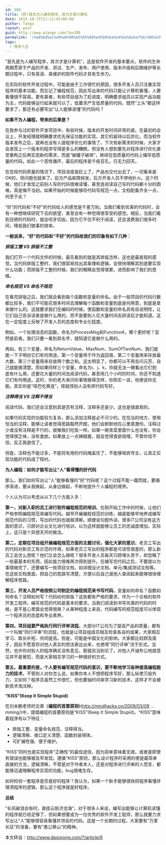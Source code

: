 ```yaml
---
id: 288
title: (转)首先为人编写程序，其次才是计算机
date: 2015-10-15T21:11:42+00:00
author: Tango
layout: post
guid: http://www.wtango.com/?p=288
permalink: '/%e8%bd%ac%e9%a6%96%e5%85%88%e4%b8%ba%e4%ba%ba%e7%bc%96%e5%86%99%e7%a8%8b%e5%ba%8f%ef%bc%8c%e5%85%b6%e6%ac%a1%e6%89%8d%e6%98%af%e8%ae%a1%e7%ae%97%e6%9c%ba/'
tags:
  - 程序人生
---
```


“首先是为人编写程序，其次才是计算机”，这是软件开发的基本要点，软件的生命周期贯穿于产品的开发、测试、生产、发布、用户使用、版本升级和后期维护等长期过程中，只有易读、易维护的软件代码才具有生命力。
  
在实际的软件开发过程中，可能是由于工作很忙的原因，很多开发人员只注重实现程序的基本功能，而忘记了编程规范，因此写出来的代码只能让计算机看懂，人要看懂很不容易。更有甚者，有些项目组为了赶进度，明确要求组员以实现产品功能为主，代码能够运行起来就可以了。低要求产生低质量的代码，既然“上头”都这样要求了，那还有必要写出“让人能够读懂”的代码吗？

<!--more-->

**如果不为人编程，带来的后果是？**
  
在我参与过的软件开发项目中，有些时候，版本的开发时间非常的紧。在最初的会议上，开发经理就明确要求优先保证功能的实现，其它的留待以后优化。而当软件版本发布之后，就再也没有人提程序优化的事情了。下次有新需求的时候，大家才会发现上一个版本的程序写得是多么的糟糕。但没有人想到要先对程序进行优化甚至重构之后再实现新的需求，而是“破罐子破摔”，继续在低质量的代码上编写低质量的代码。如此一个恶性循环，最后的程序是千疮百孔，已无力回天。
  
在忽视代码质量的情况下，项目进度是赶上了，产品也交付出去了，一切看来是OK的，但问题也就来了。前方产品故障频发，后方开发人员不停地扑火。这个时候，他们才发现之前别人写的代码很难读懂，甚至连阅读自己写的代码都十分的困难，真是悔不当初。如果开始的时候能够将代码写规范一点，文档配备齐全一点，何至于此？
  
“好”的代码和“不好”的代码给人的感觉是千差万别。当我们看到优美的代码时，会有一种想继续研究下去的欲望，甚至会有一种觉得很享受的感觉。相反，当我们看到丑陋的代码时，就会咬牙切齿，因为它不仅不利于阅读，还会浪费我们很多时间，降低我们做事的效率。

**一般说来，“好”的代码和“不好”的代码给我们的印象有如下几种：**
  
_**排版工整 VS 排版不工整**_
  
我们打开一个代码文件的时候，最先看到的就是其排版怎样，这也是最直观的感觉。当代码排版工整时，我们很容易找出其条理和逻辑，会很快理解其到底要实现什么功能；而排版不工整的时候，我们的眼睛会觉得很累，进而影响了我们的思维。

_**命名规范 VS 命名不规范**_
  
在看完排版之后，我们就会看到每个函数和变量的命名。由于一般项目的代码行数都比较多，我们不可能花很多时间去理解每个函数和变量到底是何用意，到底是拿来做什么的。这就要求我们在编码的时候，使函数和变量的命名具有自说明性，让它们自己告诉读者是做什么用的，而不是要别人花大量时间去研读后才能知道。这在一定程度上反映了开发人员的态度和专业化程度。
  
例如，一个处理消息的函数，命名为ProcessMsg和FunctionA，哪个更好呢？显然是前者。我们只要一看到其名字，就知道它是做什么用的。
  
再如，有三个变量，命名为ReturnValue、MaxNum、SumOfTwoNum，我们就能一下子明白它们有何用途。第一个变量用于作为返回值，第二个变量用来存放最大数，第三个变量用来存放两个数之和。这太明显了，你都可以不用去问元芳，自己就能搞清楚。而如果同样三个变量，命名为i、j、k，你就无法一眼看出它们到底有什么用，还要花大量的时间去阅读代码，甚至用几个小时的时间，你还不知道它们有何用途。这时，你的老大来问你事情做得怎样，你照实一说，他便说你无能。其实你是“哑巴吃黄连”，怪就怪别人没有把代码写好。

_**注释得当 VS 注释不得当**_
  
阅读代码，我们还会注意到其是否有注释，注释多还是少。这也是很直观的。
  
如果代码实现的功能较为复杂，那么添加注释是必不可少的。在恰当的地方，使用恰当的注释，能够让读者觉得思路豁然开朗，他们会默默地在心里感激你。注释过少或没有注释是不行的，就像我们吃饭一样。如果一碗青菜里面什么也没有，你会觉得很乏味，没有食欲。如果放上一点辣椒酱，就会觉得食欲倍增。不管你信不信，反正我是信了。
  
但是，注释也不能过多，不能将有用的代码掩盖住了，不能够喧宾夺主，让真正实现功能的代码成了陪衬。

**为人编程：如何才能写出让“人”看得懂的好代码**
  
那么，我们如何写出让“人”能够看懂的“好”代码呢？这个过程不能一蹴而就，要循序渐进，要从我做起，从身边做起，不断地提升个人编程的境界。
  
个人认为可以考虑从以下几个方面入手：
  
**第一，对新入职的员工进行软件编程规范的培训**。在刚开始工作中的时候，让他们严格参照编程规范来编写代码。越早开展编程规范的训练，越是能够早地养成编写规范代码的习惯，写出的代码也就越清晰。顺便说句题外话，很多IT公司没有这方面的意识，只顾对企业文化进行培训，以为这样就能够让员工的忠诚度增加。实际上，这只是个异想天开的做法。
  
**第二，定期在项目组开展编程规范方面的主题讨论，强化大家的意识**。老员工写出的代码对新员工有示范的作用，如果老员工写出的程序都是可读性很差的，那么新员工会怎么想呢？他们又会怎么做呢？很多开发人员每天只顾埋头苦干，却忽略了一些最基本的东西，因此能力很难再次得到提升。在编写完代码之后，不要就以为事情做完了，还要编写一些项目文档，如详细设计文档、单元/集成测试文档等。在这些文档里面，把自己的思路写清楚，方便以后自己或他人查阅起来能够很快理解程序思路。
  
**第三，开发人员严格按照公司制定的编程规范来书写代码**。变量如何命名？函数如何命名？注释如何写？代码如何排版？这些都有严格的要求，作为一个合格的软件开发工程师，编写规范的代码是基本的要求。当我们阅读到书写优美的代码的时候，是不是心里面会觉得很爽？从某种程度上来说，代码编写的规范程度可以体现一个程序员的态度和专业素养。
  
**第四，项目组要严格执行同行评审流程**。大部分IT公司为了提高产品的质量，都有一个叫做“同行评审”的流程，也就是让项目组成员相互检查各自的成果，大家相互学习、取长补短、共同提高。但是，可能是中国文化的影响，大家都比较顾及面子，因此不愿意将对他人真实的想法表达出来，也使得“同行评审”流于形式。当然，也许你对别人的程序确实没有意见，那就另当别论了。对他人开诚布公地提意见并不是冒犯，而是大家相互学习的一种很好的方式。
  
**第五，最重要的是，个人要有编写规范代码的意识，要不断地学习各种提高编程能力的技术**。不管别人对你怎么说，如果你本人不想把程序写好，那么纵使万般外力，又如何？程序员虽然工作很忙，但也要抽时间来学习新的技术，这样才不会被新技术淘汰掉。

**“KISS”(Keep It Simple Stupid)**
  
在刘未鹏老师的文章《**编程的首要原则**》(<a href="http://mindhacks.cn/2009/03/09/first-principles-of-programming" target="_blank" rel="nofollow">http://mindhacks.cn/2009/03/09 &#8230; mming</a>/)中，提倡编程的首要原则是“KISS”(Keep It Simple Stupid)。“KISS”意味着程序有以下特征：

  * 排版工整、变量命名规范、注释得当。
  * 逻辑清晰、接口定义清楚、函数封装得体。
  * 可扩展性强、便于维护。

“KISS”同时也是实现程序“正确性”的最佳途径，因为简单意味着无错，或者是即使有错误也能够被及早发现。遵循“KISS”原则，那么设计程序时采用的便是最简单直接的方法，逻辑清晰，不管是对于作者本人，还是对程序进行评审的人而言，都能够迅速理解程序实现的功能，bug很难生存。
  
如何检验一套程序是否是好的程序？我认为，如果一个新手能够很快将程序看懂并理清程序的逻辑，那么这个程序就是好程序。

**总结**
  
“长风破浪会有时，直挂云帆济沧海”，对于很多人来说，编写出能够让计算机读懂的程序就已经足够了，但如果想要成为一位优秀的软件开发工程师，那么就要力求写出让“人”能够很容易看懂并领会的代码。这是一个长期的过程，大家要有“万里长征”的准备，要有“愚公移山”的精神。

本文转自：<http://www.daxixiong.com/?/article/6>